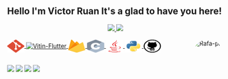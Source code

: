 ## Hello I'm Victor Ruan It's a glad to have you here! 
<div align="center">
  <a href="https://github.com/ivictoruan">
  <img height="180em" src="https://github-readme-stats.vercel.app/api?username=ivictoruan&show_icons=true&theme=dracula&include_all_commits=true&count_private=true"/>
  <img height="180em" src="https://github-readme-stats.vercel.app/api/top-langs/?username=ivictoruan&layout=compact&langs_count=7&theme=dracula"/>
</div>
<div style="display: inline_block"><br>
  <img align="center" alt="Rafa-Js" height="30" width="40" src="https://github.com/rafaelfl/rafaelfl/raw/main/img/git.svg">
  <img align="center" alt="Vitin-Flutter" height="30" width="40" src="https://storage.googleapis.com/cms-storage-bucket/6a07d8a62f4308d2b854.svg">
  <img align="center" alt="Rafa-React" height="30" width="40" src="https://github.com/rafaelfl/rafaelfl/raw/main/img/firebase.svg">
  <img align="center" alt="Rafa-HTML" height="30" width="40" src="https://github.com/rafaelfl/rafaelfl/raw/main/img/c-programming.svg">
  <img align="center" alt="Rafa-CSS" height="30" width="40" src="https://github.com/rafaelfl/rafaelfl/raw/main/img/java.svg">
  <img align="center" alt="Rafa-Python" height="30" width="40" src="https://raw.githubusercontent.com/devicons/devicon/master/icons/python/python-original.svg">
  <img align="center" alt="Rafa-Csharp" height="30" width="40" src="https://github.com/rafaelfl/rafaelfl/raw/main/img/github.svg">
  <img align="right" alt="Rafa-pic" height="150" style="border-radius:50px;" src="https://lite-images-i.scdn.co/image/ab67706c0000da846f25572514ee3025326335bc">
</div>
  
  ##
 
<div> 
  <a href="https://www.youtube.com/channel/UCYGTHmRH98FPXdnACHAmTjg" target="_blank"><img src="https://img.shields.io/badge/YouTube-FF0000?style=for-the-badge&logo=youtube&logoColor=white" target="_blank"></a>
  <a href="https://www.instagram.com/ivictoruan/" target="_blank"><img src="https://img.shields.io/badge/-Instagram-%23E4405F?style=for-the-badge&logo=instagram&logoColor=white" target="_blank"></a>
<!--  	<a href="https://www.twitch.tv/rafaballerinii" target="_blank"><img src="https://img.shields.io/badge/Twitch-9146FF?style=for-the-badge&logo=twitch&logoColor=white" target="_blank"></a> -->
<!--  <a href="https://discord.gg/wagxzStdcR" target="_blank"><img src="https://img.shields.io/badge/Discord-7289DA?style=for-the-badge&logo=discord&logoColor=white" target="_blank"></a>  -->
  <a href = "victorruan135@gmail.com"><img src="https://img.shields.io/badge/-Gmail-%23333?style=for-the-badge&logo=gmail&logoColor=white" target="_blank"></a>
  <a href="https://www.linkedin.com/in/ivictoruan/" target="_blank"><img src="https://img.shields.io/badge/-LinkedIn-%230077B5?style=for-the-badge&logo=linkedin&logoColor=white" target="_blank"></a> 
 
<!--   ![Snake animation](https://github.com/rafaballerini/rafaballerini/blob/output/github-contribution-grid-snake.svg) -->
 
</div>
